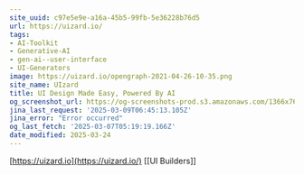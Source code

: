 ```yaml
---
site_uuid: c97e5e9e-a16a-45b5-99fb-5e36228b76d5
url: https://uizard.io/
tags:
- AI-Toolkit
- Generative-AI
- gen-ai--user-interface
- UI-Generators
image: https://uizard.io/opengraph-2021-04-26-10-35.png
site_name: UIzard
title: UI Design Made Easy, Powered By AI
og_screenshot_url: https://og-screenshots-prod.s3.amazonaws.com/1366x768/80/false/73ff4b4be188cbcddb89a513de0a5cf8533865b0677c6196abee2c2bfc93c346.jpeg
jina_last_request: '2025-03-09T06:45:13.105Z'
jina_error: "Error occurred"
og_last_fetch: '2025-03-07T05:19:19.166Z'
date_modified: 2025-03-24
---
```



[https://uizard.io](https://uizard.io/)
[[UI Builders]]
